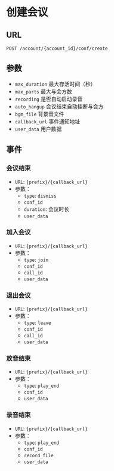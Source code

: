 # 创建会议

## URL
```
POST /account/{account_id}/conf/create
```

## 参数

- `max_duration`            最大存活时间（秒）
- `max_parts`               最大与会方数
- `recording`               是否自动启动录音
- `auto_hangup`             会议结束自动挂断与会方
- `bgm_file`                背景音文件
- `callback_url`            事件通知地址
- `user_data`                用户数据

## 事件

### 会议结束
- `URL`: `{prefix}/{callback_url}`
- 参数：
  - `type`: `dismiss`
  - `conf_id`
  - `duration`: 会议时长
  - `user_data`

### 加入会议
- `URL`: `{prefix}/{callback_url}`
- 参数：
  - `type`: `join`
  - `conf_id`
  - `call_id`
  - `user_data`

### 退出会议
- `URL`: `{prefix}/{callback_url}`
- 参数：
  - `type`: `leave`
  - `conf_id`
  - `call_id`
  - `user_data`

### 放音结束
- `URL`: `{prefix}/{callback_url}`
- 参数：
  - `type`: `play_end`
  - `conf_id`
  - `user_data`

### 录音结束
- `URL`: `{prefix}/{callback_url}`
- 参数：
  - `type`: `play_end`
  - `conf_id`
  - `record_file`
  - `user_data`
